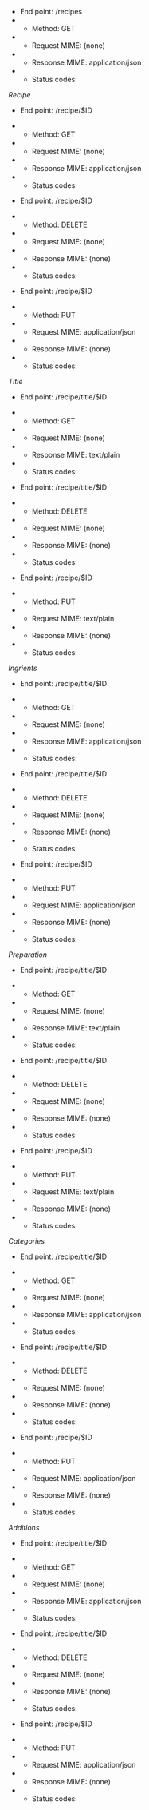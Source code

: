 * End point: /recipes
* * Method: GET
* * Request MIME: (none)
* * Response MIME: application/json
* * Status codes:

*Recipe*

* End point: /recipe/$ID
* * Method: GET
* * Request MIME: (none)
* * Response MIME: application/json
* * Status codes:  

* End point: /recipe/$ID
* * Method: DELETE
* * Request MIME: (none)
* * Response MIME: (none)
* * Status codes:  

* End point: /recipe/$ID
* * Method: PUT
* * Request MIME: application/json
* * Response MIME: (none)
* * Status codes:

*Title*

* End point: /recipe/title/$ID
* * Method: GET
* * Request MIME: (none)
* * Response MIME: text/plain
* * Status codes:  

* End point: /recipe/title/$ID
* * Method: DELETE
* * Request MIME: (none)
* * Response MIME: (none)
* * Status codes:  

* End point: /recipe/$ID
* * Method: PUT
* * Request MIME: text/plain
* * Response MIME: (none)
* * Status codes:

*Ingrients*

* End point: /recipe/title/$ID
* * Method: GET
* * Request MIME: (none)
* * Response MIME: application/json
* * Status codes:  

* End point: /recipe/title/$ID
* * Method: DELETE
* * Request MIME: (none)
* * Response MIME: (none)
* * Status codes:  

* End point: /recipe/$ID
* * Method: PUT
* * Request MIME: application/json
* * Response MIME: (none)
* * Status codes:

*Preparation*

* End point: /recipe/title/$ID
* * Method: GET
* * Request MIME: (none)
* * Response MIME: text/plain
* * Status codes:  

* End point: /recipe/title/$ID
* * Method: DELETE
* * Request MIME: (none)
* * Response MIME: (none)
* * Status codes:  

* End point: /recipe/$ID
* * Method: PUT
* * Request MIME: text/plain
* * Response MIME: (none)
* * Status codes:

*Categories*

* End point: /recipe/title/$ID
* * Method: GET
* * Request MIME: (none)
* * Response MIME: application/json
* * Status codes:  

* End point: /recipe/title/$ID
* * Method: DELETE
* * Request MIME: (none)
* * Response MIME: (none)
* * Status codes:  

* End point: /recipe/$ID
* * Method: PUT
* * Request MIME: application/json
* * Response MIME: (none)
* * Status codes:

*Additions*

* End point: /recipe/title/$ID
* * Method: GET
* * Request MIME: (none)
* * Response MIME: application/json
* * Status codes:  

* End point: /recipe/title/$ID
* * Method: DELETE
* * Request MIME: (none)
* * Response MIME: (none)
* * Status codes:  

* End point: /recipe/$ID
* * Method: PUT
* * Request MIME: application/json
* * Response MIME: (none)
* * Status codes: